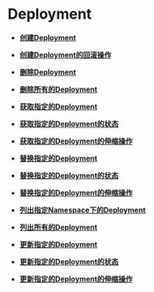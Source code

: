 # Deployment<a name="cce_02_0094"></a>

-   **[创建Deployment](创建Deployment.md)**  

-   **[创建Deployment的回滚操作](创建Deployment的回滚操作.md)**  

-   **[删除Deployment](删除Deployment.md)**  

-   **[删除所有的Deployment](删除所有的Deployment.md)**  

-   **[获取指定的Deployment](获取指定的Deployment.md)**  

-   **[获取指定的Deployment的状态](获取指定的Deployment的状态.md)**  

-   **[获取指定的Deployment的伸缩操作](获取指定的Deployment的伸缩操作.md)**  

-   **[替换指定的Deployment](替换指定的Deployment.md)**  

-   **[替换指定的Deployment的状态](替换指定的Deployment的状态.md)**  

-   **[替换指定的Deployment的伸缩操作](替换指定的Deployment的伸缩操作.md)**  

-   **[列出指定Namespace下的Deployment](列出指定Namespace下的Deployment.md)**  

-   **[列出所有的Deployment](列出所有的Deployment.md)**  

-   **[更新指定的Deployment](更新指定的Deployment.md)**  

-   **[更新指定的Deployment的状态](更新指定的Deployment的状态.md)**  

-   **[更新指定的Deployment的伸缩操作](更新指定的Deployment的伸缩操作.md)**  


